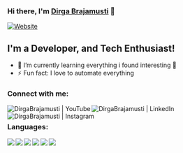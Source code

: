 ### Hi there, I'm [Dirga Brajamusti][website] 👋

[![Website](https://img.shields.io/website?label=dirgabrajamusti.xyz&style=for-the-badge&url=https://dirgabrajamusti.my.id)](https://dirgabrajamusti.my.id)

## I'm a Developer, and Tech Enthusiast!

- 🌱 I’m currently learning everything i found interesting 🤣
- ⚡ Fun fact: I love to automate everything

### Connect with me:

[<img align="left" alt="DirgaBrajamusti | YouTube" src="https://img.shields.io/badge/YouTube-FF0000?style=for-the-badge&logo=youtube&logoColor=white" />][youtube]
[<img align="left" alt="DirgaBrajamusti | LinkedIn" src="https://img.shields.io/badge/LinkedIn-0077B5?style=for-the-badge&logo=linkedin&logoColor=white" />][linkedin]
[<img align="left" alt="DirgaBrajamusti | Instagram" src="https://img.shields.io/badge/Instagram-E4405F?style=for-the-badge&logo=instagram&logoColor=white" />][instagram]

<br />

### Languages:

<img align="left" src="https://img.shields.io/badge/python%20-%2314354C.svg?&style=for-the-badge&logo=python&logoColor=white"/>
<img align="left" src="https://img.shields.io/badge/c%23%20-%23239120.svg?&style=for-the-badge&logo=c-sharp&logoColor=white"/>
<img align="left" src="https://img.shields.io/badge/node.js%20-%2343853D.svg?&style=for-the-badge&logo=node.js&logoColor=white"/>
<img align="left" src="https://img.shields.io/badge/java-%23ED8B00.svg?&style=for-the-badge&logo=java&logoColor=white"/>
<img align="left" src="https://img.shields.io/badge/html5%20-%23E34F26.svg?&style=for-the-badge&logo=html5&logoColor=white"/>
<img align="left" src="https://img.shields.io/badge/php-%23777BB4.svg?&style=for-the-badge&logo=php&logoColor=white"/>

[website]: https://dirgabrajamusti.my.id
[youtube]: https://www.youtube.com/c/DirgaBrajamusti
[instagram]: https://instagram.com/dirga_brajamusti
[linkedin]: https://www.linkedin.com/in/dirga-brajamusti
